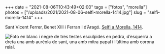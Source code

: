 +++
date = "2021-08-06T10:43:49+02:00"
tags = ["fotos", "morella"]
photos = ["/uploads/2021/2021-08-06-selfi-morella-1414.jpg"]
slug = "selfi-morella-1414"
+++

Sant Vicent Ferrer, Benet XIII i Ferran I d’Aragó. [Selfi a Morella, 1414](https://es.wikipedia.org/wiki/Cisma_de_Occidente#Las_negociaciones_de_Morella).

<img alt="Foto en blanc i negre de tres testes esculpides en pedra, d’esquerra a dreta una amb aurèola de sant, una amb mitra papal i l’última amb corona reial." src="/uploads/2021/2021-08-06-selfi-morella-1414.jpg">
